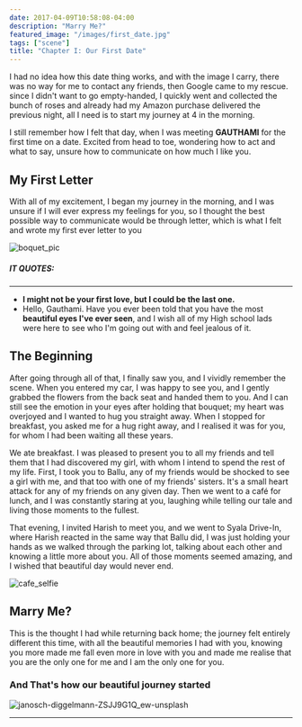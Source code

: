 ```yaml
---
date: 2017-04-09T10:58:08-04:00
description: "Marry Me?"
featured_image: "/images/first_date.jpg"
tags: ["scene"]
title: "Chapter I: Our First Date"
---
```



I had no idea how this date thing works, and with the image I carry, there was
no way for me to contact any friends, then Google came to my rescue. since I didn't
want to go empty-handed, I quickly went and collected the bunch of roses and
already had my Amazon purchase delivered the previous night, all I need is to
start my journey at 4 in the morning.

I still remember how I felt that day, when I was meeting **GAUTHAMI** for the
first time on a date. Excited from head to toe, wondering how to act and what to
say, unsure how to communicate on how much I like you.

## My First Letter

With all of my excitement, I began my journey in the morning, and I was unsure if I will ever express my feelings for you, so I thought the best possible way to communicate would be through letter, which is what I felt and wrote my first ever letter to you

![boquet_pic](https://user-images.githubusercontent.com/69252134/200126830-ce74f9c6-93a9-4b7a-82a6-eb9d1f35f52e.jpg)

##### IT QUOTES:
---
* **I might not be your first love, but I could be the last one.**
* Hello, Gauthami. Have you ever been told that you have the most **beautiful eyes I've ever seen**, and I wish all of my High school lads were here to see who I'm going out with and feel jealous of it.

## The Beginning

After going through all of that, I finally saw you, and I vividly remember the scene. When you entered my car, I was happy to see you, and I gently grabbed the flowers from the back seat and handed them to you. And I can still see the emotion in your eyes after holding that bouquet; my heart was overjoyed and I wanted to hug you straight away. When I stopped for breakfast, you asked me for a hug right away, and I realised it was for you, for whom I had been waiting all these years.


We ate breakfast. I was pleased to present you to all my friends and tell them that I had discovered my girl, with whom I intend to spend the rest of my life. First, I took you to Ballu, any of my friends would be shocked to see a girl with me, and that too with one of my friends' sisters. It's a small heart attack for any of my friends on any given day. Then we went to a café for lunch, and I was constantly staring at you, laughing while telling our tale and living those moments to the fullest.

That evening, I invited Harish to meet you, and we went to Syala Drive-In, where Harish reacted in the same way that Ballu did, I was just holding your hands as we walked through the parking lot, talking about each other and knowing a little more about you. All of those moments seemed amazing, and I wished that beautiful day would never end.

![cafe_selfie](https://user-images.githubusercontent.com/69252134/200126874-f9e939e6-8dc5-45cf-9dbd-1506f566003b.jpg)

## Marry Me?

This is the thought I had while returning back home; the journey felt entirely different this time, with all the beautiful memories I had with you, knowing you more made me fall even more in love with you and made me realise that you are the only one for me and I am the only one for you.

### **And That's how our beautiful journey started**

![janosch-diggelmann-ZSJJ9G1Q_ew-unsplash](https://user-images.githubusercontent.com/69252134/200131658-384bcdac-a761-469e-9533-081aa6aeac61.jpg)

---
